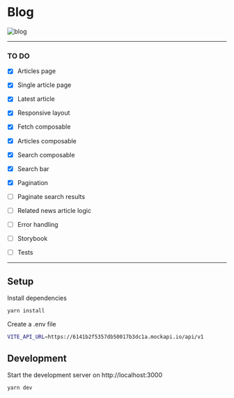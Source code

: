 # Blog  

![blog](https://user-images.githubusercontent.com/2837790/203322158-7e851734-fcf5-48b5-ae13-9d3e15ac4506.gif)

---

### **TO DO**
- [x] Articles page
- [x] Single article page
- [x] Latest article
- [x] Responsive layout
- [x] Fetch composable
- [x] Articles composable
- [x] Search composable
- [x] Search bar
- [x] Pagination
- [ ] Paginate search results
- [ ] Related news article logic
- [ ] Error handling
- [ ] Storybook
- [ ] Tests


---

## Setup

Install dependencies

```bash
yarn install
```

Create a .env file
```bash
VITE_API_URL=https://6141b2f5357db50017b3dc1a.mockapi.io/api/v1
```

## Development

Start the development server on http://localhost:3000

```bash
yarn dev
```

